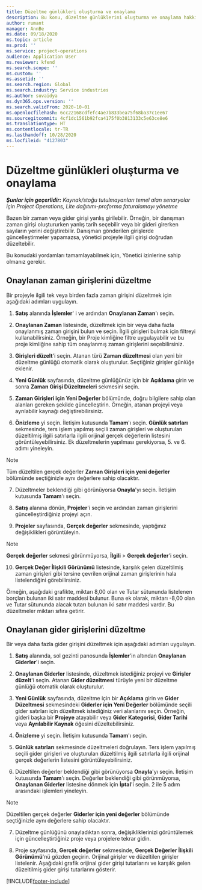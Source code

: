 ```yaml
---
title: Düzeltme günlükleri oluşturma ve onaylama
description: Bu konu, düzeltme günlüklerini oluşturma ve onaylama hakkında bilgi sağlar.
author: rumant
manager: AnnBe
ms.date: 09/18/2020
ms.topic: article
ms.prod: ''
ms.service: project-operations
audience: Application User
ms.reviewer: kfend
ms.search.scope: ''
ms.custom: ''
ms.assetid: ''
ms.search.region: Global
ms.search.industry: Service industries
ms.author: suvaidya
ms.dyn365.ops.version: ''
ms.search.validFrom: 2020-10-01
ms.openlocfilehash: 6cc22168cdfefc4ae7b833bea75f68ba37c1ee67
ms.sourcegitcommit: 4cf1dc1561b92fca4175f0b3813133c5e63ce8e6
ms.translationtype: HT
ms.contentlocale: tr-TR
ms.lasthandoff: 10/28/2020
ms.locfileid: "4127803"
---
```

# <a name="create-and-confirm-correction-journals"></a>Düzeltme günlükleri oluşturma ve onaylama

_**Şunlar için geçerlidir:** Kaynak/stoğu tutulmayanları temel alan senaryolar için Project Operations, Lite dağıtımı-proforma faturalamayı yönetme_

Bazen bir zaman veya gider girişi yanlış girilebilir. Örneğin, bir danışman zaman girişi oluştururken yanlış tarih seçebilir veya bir gideri girerken sayıların yerini değiştirebilir. Danışman gönderilen girişlerde güncelleştirmeler yapamazsa, yönetici projeyle ilgili girişi doğrudan düzeltebilir.

Bu konudaki yordamları tamamlayabilmek için, Yönetici izinlerine sahip olmanız gerekir.

## <a name="correct-approved-time-entries"></a>Onaylanan zaman girişlerini düzeltme     

Bir projeyle ilgili tek veya birden fazla zaman girişini düzeltmek için aşağıdaki adımları uygulayın.

1. **Satış** alanında **İşlemler**' i ve ardından **Onaylanan Zaman**'ı seçin. 

2. **Onaylanan Zaman** listesinde, düzeltmek için bir veya daha fazla onaylanmış zaman girişini bulun ve seçin. İlgili girişleri bulmak için filtreyi kullanabilirsiniz. Örneğin, bir Proje kimliğine filtre uygulayabilir ve bu proje kimliğine sahip tüm onaylanmış zaman girişlerini seçebilirsiniz.

3. **Girişleri düzelt**'i seçin. Atanan türü **Zaman düzeltmesi** olan yeni bir düzeltme günlüğü otomatik olarak oluşturulur. Seçtiğiniz girişler günlüğe eklenir. 

4. **Yeni Günlük** sayfasında, düzeltme günlüğünüz için bir **Açıklama** girin ve sonra **Zaman Girişi Düzeltmeleri** sekmesini seçin.  

5. **Zaman Girişleri için Yeni Değerler** bölümünde, doğru bilgilere sahip olan alanları gereken şekilde güncelleştirin. Örneğin, atanan projeyi veya ayrılabilir kaynağı değiştirebilirsiniz.

6. **Önizleme** yi seçin. İletişim kutusunda **Tamam**'ı seçin. **Günlük satırları** sekmesinde, ters işlem yapılmış seçili zaman girişleri ve oluşturulan düzeltilmiş ilgili satırlarla ilgili orijinal gerçek değerlerin listesini görüntüleyebilirsiniz. Ek düzeltmelerin yapılması gerekiyorsa, 5. ve 6. adımı yineleyin. 

> [!NOTE]
> Tüm düzeltilen gerçek değerler **Zaman Girişleri için yeni değerler** bölümünde seçtiğinizle aynı değerlere sahip olacaktır.

7. Düzeltmeler beklendiği gibi görünüyorsa **Onayla**'yı seçin. İletişim kutusunda **Tamam**'ı seçin.

8. **Satış** alanına dönün, **Projeler**'i seçin ve ardından zaman girişlerini güncelleştirdiğiniz projeyi açın. 

9. **Projeler** sayfasında, **Gerçek değerler** sekmesinde, yaptığınız değişiklikleri görüntüleyin. 

> [!NOTE]
> **Gerçek değerler** sekmesi görünmüyorsa, **İlgili** > **Gerçek değerler**'i seçin.  

10. **Gerçek Değer İlişkili Görünümü** listesinde, karşılık gelen düzeltilmiş zaman girişleri gibi tersine çevrilen orijinal zaman girişlerinin hala listelendiğini görebilirsiniz. 

Örneğin, aşağıdaki grafikte, miktarı 8,00 olan ve Tutar sütununda listelenen borçları bulunan iki satır maddesi bulunur. Buna ek olarak, miktarı -8,00 olan ve Tutar sütununda alacak tutarı bulunan iki satır maddesi vardır. Bu düzeltmeler miktarı sıfıra getirir.

 
## <a name="correct-approved-expense-entries"></a>Onaylanan gider girişlerini düzeltme

Bir veya daha fazla gider girişini düzeltmek için aşağıdaki adımları uygulayın. 

1. **Satış** alanında, sol gezinti panosunda **İşlemler**'in altından **Onaylanan Giderler**'i seçin.

2. **Onaylanan Giderler** listesinde, düzeltmek istediğiniz projeyi ve **Girişler düzelt**'i seçin. Atanan **Gider düzeltmesi** türüyle yeni bir düzeltme günlüğü otomatik olarak oluşturulur. 

3. **Yeni Günlük** sayfasında, düzeltme için bir **Açıklama** girin ve **Gider Düzeltmesi** sekmesindeki **Giderler için Yeni Değerler** bölümünde seçili gider satırları için düzeltmek istediğiniz veri alanlarını seçin. Örneğin, gideri başka bir **Projeye** atayabilir veya **Gider Kategorisi**, **Gider Tarihi** veya **Ayrılabilir Kaynak** öğesini düzeltebilirsiniz.

4. **Önizleme** yi seçin. İletişim kutusunda **Tamam**'ı seçin. 

5. **Günlük satırları** sekmesinde düzeltmeleri doğrulayın. Ters işlem yapılmış seçili gider girişleri ve oluşturulan düzeltilmiş ilgili satırlarla ilgili orijinal gerçek değerlerin listesini görüntüleyebilirsiniz.

6. Düzeltilen değerler beklendiği gibi görünüyorsa **Onayla**'yı seçin. İletişim kutusunda **Tamam**'ı seçin. Değerler beklendiği gibi görünmüyorsa, **Onaylanan Giderler** listesine dönmek için **İptal**'i seçin. 2 ile 5 adım arasındaki işlemleri yineleyin. 

> [!NOTE]
> Düzeltilen gerçek değerler **Giderler için yeni değerler** bölümünde seçtiğinizle aynı değerlere sahip olacaktır.

7. Düzeltme günlüğünü onayladıktan sonra, değişikliklerinizi görüntülemek için güncelleştirtiğiniz proje veya projelere tekrar gidin.  

8. Proje sayfasında, **Gerçek değerler** sekmesinde, **Gerçek Değerler İlişkili Görünümü**'nü gözden geçirin. Orijinal girişler ve düzeltilen girişler listelenir. Aşağıdaki grafik orijinal gider girişi tutarlarını ve karşılık gelen düzeltilmiş gider girişi tutarlarını gösterir. 




[!INCLUDE[footer-include](../includes/footer-banner.md)]